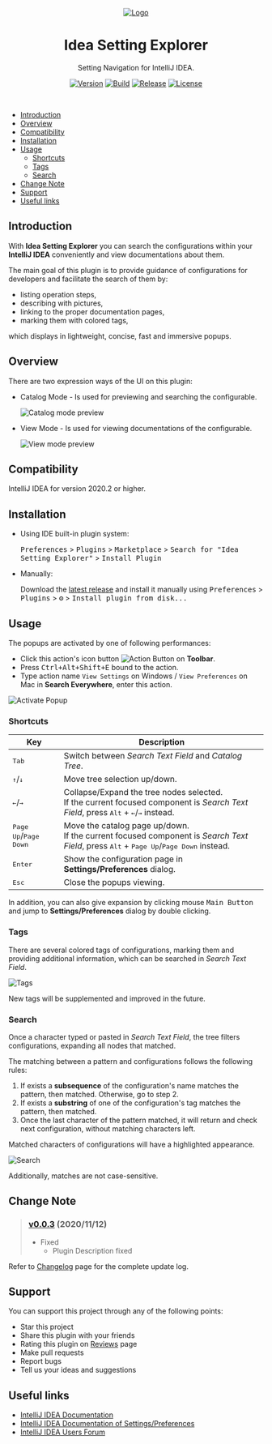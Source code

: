 
<div style='text-align: center;' align='center'>
<!--
<a href='https://plugins.jetbrains.com/plugin/15345-idea-setting-explorer'>
    <img src="./src/main/resources/META-INF/pluginIcon.svg" width="320" alt="Logo"/>
</a>
-->

[![Logo][file:logo.svg]][plugin-homepage]

<h1>Idea Setting Explorer</h1>
<p>Setting Navigation for IntelliJ IDEA.</p>

[![Version](https://img.shields.io/jetbrains/plugin/v/15345-idea-setting-explorer.svg)][plugin-homepage]
[![Build](https://github.com/sleepingraven/idea-setting-explorer/workflows/Build/badge.svg)][gh:build]
[![Release](https://img.shields.io/github/v/release/sleepingraven/idea-setting-explorer)][gh:latest-release]
[![License](https://img.shields.io/github/license/sleepingraven/idea-setting-explorer)][gh:license]

</div>

<!--
[![Downloads](https://img.shields.io/jetbrains/plugin/d/15345-idea-setting-explorer.svg)]()
[![Rating](https://img.shields.io/jetbrains/plugin/r/rating/15345-idea-setting-explorer.svg)]()
[![Rating](https://img.shields.io/jetbrains/plugin/r/stars/15345-idea-setting-explorer.svg)]()
[![Stars](https://badgen.net/github/stars/sleepingraven/idea-setting-explorer/)]()
[![Top Languages](https://img.shields.io/github/languages/top/sleepingraven/idea-setting-explorer)]()
[![Languages](https://img.shields.io/github/languages/count/sleepingraven/idea-setting-explorer)]()
[![Search Counter](https://img.shields.io/github/search/sleepingraven/idea-setting-explorer/hh)]()
[![Code Size](https://img.shields.io/github/languages/code-size/sleepingraven/idea-setting-explorer)]()
[![GitHub Repo Size](https://img.shields.io/github/repo-size/sleepingraven/idea-setting-explorer)]()
[![Release](https://img.shields.io/github/v/release/sleepingraven/idea-setting-explorer?include_prereleases)]()
-->

<br />

  - [Introduction](#introduction)
  - [Overview](#overview)
  - [Compatibility](#compatibility)
  - [Installation](#installation)
  - [Usage](#usage)
    - [Shortcuts](#shortcuts)
    - [Tags](#tags)
    - [Search](#search)
  - [Change Note](#change-note)
  - [Support](#support)
  - [Useful links](#useful-links)

## Introduction

<!-- Plugin description -->
With **Idea Setting Explorer** you can search the configurations within your **IntelliJ IDEA** conveniently and view documentations about them.

The main goal of this plugin is to provide guidance of configurations for developers and facilitate the search of them by:

- listing operation steps,
- describing with pictures,
- linking to the proper documentation pages,
- marking them with colored tags,

which displays in lightweight, concise, fast and immersive popups.
<!-- Plugin description end -->

## Overview

There are two expression ways of the UI on this plugin:

- Catalog Mode - Is used for previewing and searching the configurable.

  ![Catalog mode preview][file:app-preview.png]

- View Mode - Is used for viewing documentations of the configurable.

  ![View mode preview][file:view-mode-preview.png]

## Compatibility

IntelliJ IDEA for version 2020.2 or higher.

## Installation

- Using IDE built-in plugin system:

  <kbd>Preferences</kbd> > <kbd>Plugins</kbd> > <kbd>Marketplace</kbd> > <kbd>Search for "Idea Setting Explorer"</kbd> >
  <kbd>Install Plugin</kbd>

- Manually:

  Download the [latest release][gh:latest-release] and install it manually using
  <kbd>Preferences</kbd> > <kbd>Plugins</kbd> > <kbd>⚙️</kbd> > <kbd>Install plugin from disk...</kbd>

## Usage

The popups are activated by one of following performances:

 - Click this action's icon button ![Action Button][file:action-button-img.svg] on **Toolbar**.
 - Press <kbd>Ctrl+Alt+Shift+E</kbd> bound to the action.
 - Type action name `View Settings` on Windows / `View Preferences` on Mac in **Search Everywhere**, enter this action.

![Activate Popup][file:activate-popup.png]

### Shortcuts

| Key | Description |
| ---- | ---- |
| <kbd>Tab</kbd> | Switch between *Search Text Field* and *Catalog Tree*. |
| <kbd>↑</kbd>/<kbd>↓</kbd> | Move tree selection up/down. |
| <kbd>←</kbd>/<kbd>→</kbd> | Collapse/Expand the tree nodes selected.<br />If the current focused component is *Search Text Field*, press <kbd>Alt</kbd> + <kbd>←</kbd>/<kbd>→</kbd> instead. |
| <kbd>Page Up</kbd>/<kbd>Page Down</kbd> | Move the catalog page up/down.<br />If the current focused component is *Search Text Field*, press <kbd>Alt</kbd> + <kbd>Page Up</kbd>/<kbd>Page Down</kbd> instead. |
| <kbd>Enter</kbd> | Show the configuration page in **Settings/Preferences** dialog. |
| <kbd>Esc</kbd> | Close the popups viewing. |

In addition, you can also give expansion by clicking mouse <kbd>Main Button</kbd> and jump to **Settings/Preferences** dialog by double clicking.

### Tags

There are several colored tags of configurations, marking them and providing additional information, which can be searched in *Search Text Field*.

![Tags][file:tags.png]

New tags will be supplemented and improved in the future.

### Search

Once a character typed or pasted in *Search Text Field*, the tree filters configurations, expanding all nodes that matched.

The matching between a pattern and configurations follows the following rules:

1. If exists a **subsequence** of the configuration's name matches the pattern, then matched. Otherwise, go to step 2.
2. If exists a **substring** of one of the configuration's tag matches the pattern, then matched.
3. Once the last character of the pattern matched, it will return and check next configuration, without matching characters left.

Matched characters of configurations will have a highlighted appearance.

![Search][file:search.png]

Additionally, matches are not case-sensitive.

## Change Note

> ### [v0.0.3](https://github.com/sleepingraven/idea-setting-explorer/tree/v0.0.3) (2020/11/12)
> - Fixed
>   - Plugin Description fixed

Refer to [Changelog][gh:change-log] page for the complete update log.

## Support

You can support this project through any of the following points:

- Star this project
- Share this plugin with your friends
- Rating this plugin on [Reviews][plugin-reviews] page
- Make pull requests
- Report bugs
- Tell us your ideas and suggestions

## Useful links

- [IntelliJ IDEA Documentation][docs:idea]
- [IntelliJ IDEA Documentation of Settings/Preferences][docs:idea-settings-preferences]
- [IntelliJ IDEA Users Forum][jb:users-community]

[file:logo.svg]: .github/readme/Logo.svg
[file:plugin-icon.svg]: .github/readme/pluginIcon.svg
[file:action-button.svg]: ./src/main/resources/META-INF/miniLogo.svg
[file:action-button-img.svg]: .github/readme/miniLogo.svg

[file:app-preview.png]: .github/readme/app-preview.png
[file:view-mode-preview.png]: .github/readme/view-mode-preview.png
[file:activate-popup.png]: .github/readme/activate-popup.png
[file:tags.png]: .github/readme/tags.png
[file:search.png]: .github/readme/search.png

[gh:latest-release]: https://github.com/sleepingraven/idea-setting-explorer/releases/latest
[gh:change-log]: https://github.com/sleepingraven/idea-setting-explorer/blob/main/CHANGELOG.md
[gh:build]: https://github.com/sleepingraven/idea-setting-explorer/actions?query=workflow%3ABuild
[gh:license]: https://github.com/sleepingraven/idea-setting-explorer/blob/main/LICENSE

[plugin-homepage]: https://plugins.jetbrains.com/plugin/15345-idea-setting-explorer
[plugin-reviews]: https://plugins.jetbrains.com/plugin/15345-idea-setting-explorer/reviews

[docs:idea]: https://www.jetbrains.com/help/idea/discover-intellij-idea.html
[docs:idea-settings-preferences]: https://www.jetbrains.com/help/idea/settings-preferences-dialog.html
[jb:users-community]: https://intellij-support.jetbrains.com/hc/en-us/community/topics/200382555-IntelliJ-IDEA-Users
